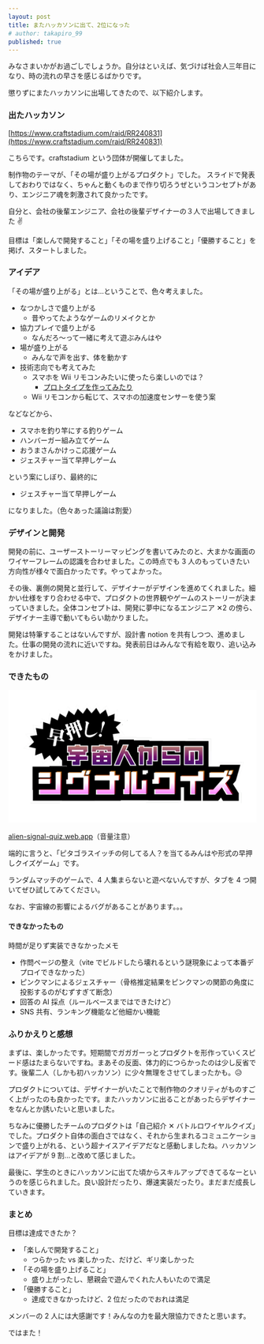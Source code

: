 ```yaml
---
layout: post
title: またハッカソンに出て、2位になった
# author: takapiro_99
published: true
---
```


みなさまいかがお過ごしでしょうか。自分はといえば、気づけば社会人三年目になり、時の流れの早さを感じるばかりです。

懲りずにまたハッカソンに出場してきたので、以下紹介します。

### 出たハッカソン

[https://www.craftstadium.com/raid/RR240831](https://www.craftstadium.com/raid/RR240831)

こちらです。craftstadium という団体が開催してました。

制作物のテーマが、「その場が盛り上がるプロダクト」でした。
スライドで発表しておわりではなく、ちゃんと動くものまで作り切ろうぜというコンセプトがあり、エンジニア魂を刺激されて良かったです。

自分と、会社の後輩エンジニア、会社の後輩デザイナーの３人で出場してきました ✌️

目標は「楽しんで開発すること」「その場を盛り上げること」「優勝すること」を掲げ、スタートしました。

### アイデア

「その場が盛り上がる」とは…ということで、色々考えました。

- なつかしさで盛り上がる
  - 昔やってたようなゲームのリメイクとか
- 協力プレイで盛り上がる
  - なんだろ〜って一緒に考えて遊ぶみんはや
- 場が盛り上がる
  - みんなで声を出す、体を動かす
- 技術志向でも考えてみた
  - スマホを Wii リモコンみたいに使ったら楽しいのでは？
    - [プロトタイプを作ってみたり](../../sandbox/remocon.html)
  - Wii リモコンから転じて、スマホの加速度センサーを使う案

などなどから、

- スマホを釣り竿にする釣りゲーム
- ハンバーガー組み立てゲーム
- おうまさんかけっこ応援ゲーム
- ジェスチャー当て早押しゲーム

という案にしぼり、最終的に

- ジェスチャー当て早押しゲーム

になりました。（色々あった議論は割愛）

### デザインと開発

開発の前に、ユーザーストーリーマッピングを書いてみたのと、大まかな画面のワイヤーフレームの認識を合わせました。この時点でも 3 人のもっていきたい方向性が様々で面白かったです。やってよかった。

その後、裏側の開発と並行して、デザイナーがデザインを進めてくれました。細かい仕様をすり合わせる中で、プロダクトの世界観やゲームのストーリーが決まっていきました。全体コンセプトは、開発に夢中になるエンジニア ✕2 の傍ら、デザイナー主導で動いてもらい助かりました。

開発は特筆することはないんですが、設計書 notion を共有しつつ、進めました。仕事の開発の流れに近いですね。発表前日はみんなで有給を取り、追い込みをかけました。

### できたもの

<a href="https://alien-signal-quiz.web.app">
<img src="/assets/2024/motion-minhaya-logo.png" alt="早押し！宇宙人からのシグナルクイズのロゴ">
</a>

[alien-signal-quiz.web.app](https://alien-signal-quiz.web.app)（音量注意）

端的に言うと、「ピタゴラスイッチの何してる人？を当てるみんはや形式の早押しクイズゲーム」です。

ランダムマッチのゲームで、4 人集まらないと遊べないんですが、タブを 4 つ開いてぜひ試してみてください。

なお、宇宙線の影響によるバグがあることがあります。。。

#### できなかったもの

時間が足りず実装できなかったメモ

- 作問ページの整え（vite でビルドしたら壊れるという謎現象によって本番デプロイできなかった）
- ピンクマンによるジェスチャー（骨格推定結果をピンクマンの関節の角度に投影するのがむずすぎて断念）
- 回答の AI 採点（ルールベースまではできたけど）
- SNS 共有、ランキング機能など他細かい機能

### ふりかえりと感想

まずは、楽しかったです。短期間でガガガーっとプロダクトを形作っていくスピード感はたまらないですね。まあその反面、体力的につらかったのは少し反省です。後輩二人（しかも初ハッカソン）に少々無理をさせてしまったかも。😥

プロダクトについては、デザイナーがいたことで制作物のクオリティがものすごく上がったのも良かったです。またハッカソンに出ることがあったらデザイナーをなんとか誘いたいと思いました。

ちなみに優勝したチームのプロダクトは「自己紹介 ✕ バトルロワイヤルクイズ」でした。プロダクト自体の面白さではなく、それから生まれるコミュニケーションで盛り上がれる、という超ナイスアイデアだなと感動しましたね。ハッカソンはアイデアが 9 割…と改めて感じました。

最後に、学生のときにハッカソンに出てた頃からスキルアップできてるなーというのを感じられました。良い設計だったり、爆速実装だったり。まだまだ成長していきます。

### まとめ

目標は達成できたか？

- 「楽しんで開発すること」
  - つらかった vs 楽しかった、だけど、ギリ楽しかった
- 「その場を盛り上げること」
  - 盛り上がったし、懇親会で遊んでくれた人もいたので満足
- 「優勝すること」
  - 達成できなかったけど、2 位だったのでおれは満足

メンバーの 2 人には大感謝です！みんなの力を最大限協力できたと思います。

ではまた！
